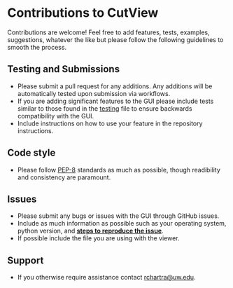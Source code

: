 # Contributions to CutView

Contributions are welcome! Feel free to add features, tests, examples, suggestions, whatever the like but please follow the following guidelines to smooth the process.

## Testing and Submissions

- Please submit a pull request for any additions. Any additions will be automatically tested upon submission via workflows.
- If you are adding significant features to the GUI please include tests similar to those found in the [testing](test_app.py) file to ensure backwards compatibility with the GUI.
- Include instructions on how to use your feature in the repository instructions.

## Code style

- Please follow [PEP-8]( <https://www.python.org/dev/peps/pep-0008/>) standards as much as possible, though readibility and consistency are paramount.

## Issues

- Please submit any bugs or issues with the GUI through GitHub issues.
- Include as much information as possible such as your operating system, python version, and <ins>**steps to reproduce the issue**</ins>.
- If possible include the file you are using with the viewer.

## Support

- If you otherwise require assistance contact rchartra@uw.edu.
